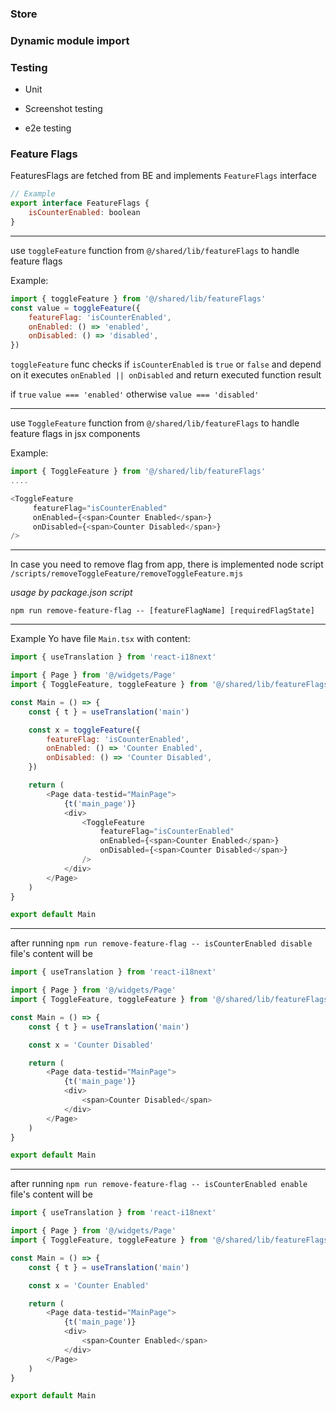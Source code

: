 ### Store

### Dynamic module import

### Testing

-   Unit

-   Screenshot testing

-   e2e testing

### Feature Flags

FeaturesFlags are fetched from BE and implements `FeatureFlags` interface

```javascript
// Example
export interface FeatureFlags {
    isCounterEnabled: boolean
}
```

---

use `toggleFeature` function from `@/shared/lib/featureFlags` to handle feature flags

Example:

```javascript
import { toggleFeature } from '@/shared/lib/featureFlags'
const value = toggleFeature({
    featureFlag: 'isCounterEnabled',
    onEnabled: () => 'enabled',
    onDisabled: () => 'disabled',
})
```


`toggleFeature` func checks if `isCounterEnabled` is `true` or `false` and depend on it executes `onEnabled || onDisabled` and return executed function result

if `true` `value === 'enabled'` otherwise `value === 'disabled'`

------------



use `ToggleFeature` function from `@/shared/lib/featureFlags` to handle feature flags in jsx components

Example:

```javascript
import { ToggleFeature } from '@/shared/lib/featureFlags'
....

<ToggleFeature
     featureFlag="isCounterEnabled"
     onEnabled={<span>Counter Enabled</span>}
     onDisabled={<span>Counter Disabled</span>}
/>
```

---

In case you need to remove flag from app, there is implemented node script `/scripts/removeToggleFeature/removeToggleFeature.mjs`

*usage by package.json script*

`npm run remove-feature-flag -- [featureFlagName] [requiredFlagState]`

---

Example
Yo have file `Main.tsx` with content:

```javascript
import { useTranslation } from 'react-i18next'

import { Page } from '@/widgets/Page'
import { ToggleFeature, toggleFeature } from '@/shared/lib/featureFlags'

const Main = () => {
    const { t } = useTranslation('main')

    const x = toggleFeature({
        featureFlag: 'isCounterEnabled',
        onEnabled: () => 'Counter Enabled',
        onDisabled: () => 'Counter Disabled',
    })

    return (
        <Page data-testid="MainPage">
            {t('main_page')}
            <div>
                <ToggleFeature
                    featureFlag="isCounterEnabled"
                    onEnabled={<span>Counter Enabled</span>}
                    onDisabled={<span>Counter Disabled</span>}
                />
            </div>
        </Page>
    )
}

export default Main

```

---

after running `npm run remove-feature-flag -- isCounterEnabled disable` file's content will be

```javascript
import { useTranslation } from 'react-i18next'

import { Page } from '@/widgets/Page'
import { ToggleFeature, toggleFeature } from '@/shared/lib/featureFlags'

const Main = () => {
    const { t } = useTranslation('main')

    const x = 'Counter Disabled'

    return (
        <Page data-testid="MainPage">
            {t('main_page')}
            <div>
                <span>Counter Disabled</span>
            </div>
        </Page>
    )
}

export default Main

```

---

after running `npm run remove-feature-flag -- isCounterEnabled enable` file's content will be

```javascript
import { useTranslation } from 'react-i18next'

import { Page } from '@/widgets/Page'
import { ToggleFeature, toggleFeature } from '@/shared/lib/featureFlags'

const Main = () => {
    const { t } = useTranslation('main')

    const x = 'Counter Enabled'

    return (
        <Page data-testid="MainPage">
            {t('main_page')}
            <div>
                <span>Counter Enabled</span>
            </div>
        </Page>
    )
}

export default Main
```
